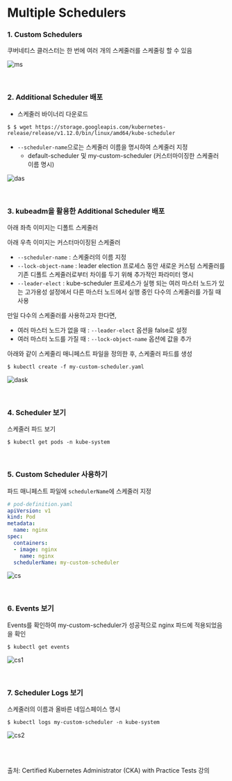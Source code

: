 # Multiple Schedulers

### 1. Custom Schedulers

쿠버네티스 클러스터는 한 번에 여러 개의 스케줄러를 스케줄링 할 수 있음

![ms](https://github.com/kodekloudhub/certified-kubernetes-administrator-course/raw/master/images/ms.PNG)

<br>

### 2. Additional Scheduler 배포

- 스케줄러 바이너리 다운로드

```
$ $ wget https://storage.googleapis.com/kubernetes-release/release/v1.12.0/bin/linux/amd64/kube-scheduler
```

- `--scheduler-name`으로는 스케줄러 이름을 명시하여 스케줄러 지정
  - default-scheduler 및 my-custom-scheduler (커스터마이징한 스케줄러 이름 명시)

![das](https://github.com/kodekloudhub/certified-kubernetes-administrator-course/raw/master/images/das.PNG)

<br>

### 3. kubeadm을 활용한 Additional Scheduler 배포

아래 좌측 이미지는 디폴트 스케줄러

아래 우측 이미지는 커스터마이징된 스케줄러

- `--scheduler-name` : 스케줄러의 이름 지정
- `--lock-object-name` : leader election 프로세스 동안 새로운 커스텀 스케줄러를 기존 디폴트 스케줄러로부터 차이를 두기 위해 추가적인 파라미터 명시 
- `--leader-elect` : kube-scheduler 프로세스가 실행 되는 여러 마스터 노드가 있는 고가용성 설정에서  다른 마스터 노드에서 실행 중인 다수의 스케줄러를 가질 때 사용

만일 다수의 스케줄러를 사용하고자 한다면,

- 여러 마스터 노드가 없을 때 : `--leader-elect` 옵션을 false로 설정
- 여러 마스터 노드를 가질 때 : `--lock-object-name` 옵션에 값을 추가 

아래와 같이 스케줄리 매니페스트 파일을 정의한 후, 스케줄러 파드를 생성

```
$ kubectl create -f my-custom-scheduler.yaml
```

![dask](https://github.com/kodekloudhub/certified-kubernetes-administrator-course/raw/master/images/dask.PNG)

<br>

### 4. Scheduler 보기

스케줄러 파드 보기

```
$ kubectl get pods -n kube-system
```

<br>

### 5. Custom Scheduler 사용하기

파드 매니페스트 파일에 `schedulerName`에 스케줄러 지정

```yaml
# pod-definition.yaml
apiVersion: v1
kind: Pod
metadata:
  name: nginx
spec:
  containers:
  - image: nginx
    name: nginx
  schedulerName: my-custom-scheduler
```

![cs](https://github.com/kodekloudhub/certified-kubernetes-administrator-course/raw/master/images/cs.png)

<br>

### 6. Events 보기

Events를 확인하여 my-custom-scheduler가 성공적으로 nginx 파드에 적용되었음을 확인

```
$ kubectl get events
```

![cs1](https://github.com/kodekloudhub/certified-kubernetes-administrator-course/raw/master/images/cs1.PNG)

<br>

### 7. Scheduler Logs 보기

스케줄러의 이름과 올바른 네임스페이스 명시

```
$ kubectl logs my-custom-scheduler -n kube-system
```

![cs2](https://github.com/kodekloudhub/certified-kubernetes-administrator-course/raw/master/images/cs2.PNG)

<br>

<br>

출처: Certified Kubernetes Administrator (CKA) with Practice Tests 강의